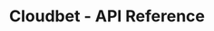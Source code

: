 ---
title: Cloudbet - API Reference

language_tabs:
  - php

toc_footers:
  - <a href='https://affiliates.cloudbet.com/en/affiliates/sign_up'>Sign Up for a Developer Key</a>

includes:
  - introduction
  - protobuf
  - authentication
  - sports
  - markets
  - event_tree
  - competition
  - live_events
  - event
  - asian
  - upcoming_events
  - outright
  - errors

search: true
---